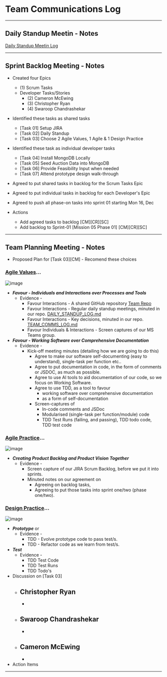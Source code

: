 # Team Communications Log

---

## Daily Standup Meetin - Notes

[Daily Standup Meetin Log](DAILY_STANDUP_LOG.md)

---

## Sprint Backlog Meeting - Notes

- Created four Epics
    - (1) Scrum Tasks
    - Developer Tasks/Stories
        - (2) Cameron McEwing
        - (3) Christopher Ryan
        - (4) Swaroop Chandrashekar

- Identified these tasks as shared tasks
  - [Task 01] Setup JIRA
  - [Task 02] Daily Standup
  - [Task 03] Choose 2 Agile Values, 1 Agile & 1 Design Practice

- Identified these task as individual developer tasks
  - [Task 04] Install MongoDB Locally
  - [Task 05] Seed Auction Data into MongoDB
  - [Task 06] Provide Feasibility Input when needed 
  - [Task 07] Attend prototype design walk-through

- Agreed to put shared tasks in backlog for the Scrum Tasks Epic
- Agreed to put individual tasks in backlog for each Developer's Epic

- Agreed to push all phase-on tasks into sprint 01 starting Mon 16, Dec

- Actions 
  - Add agreed tasks to backlog [CM][CR][SC]
  - Add backlog to Sprint-01 [Mission 05 Phase 01] [CM][CR][SC]

---

## Team Planning Meeting - Notes

- Proposed Plan for [Task 03][CM] - Recomend these choices

### [Agile Values](https://resources.scrumalliance.org/Article/key-values-principles-agile-manifesto)...

![image](https://github.com/user-attachments/assets/43c45bf5-3b27-41e7-b410-9972a8598fb0)

- ***Favour - Individuals and Interactions over Processes and Tools***
  - Evidence -
    - Favour Interactions - A shared GitHub repository [Team Repo](https://github.com/Astrotope/mr-level-05-fsd-mission-05-phase-01-group-01)
    - Favour Interactions - Regular daily standup meetings, minuted in our repo. [DAILY_STANDUP_LOG.md](https://github.com/Astrotope/mr-level-05-fsd-mission-05-phase-01-group-01/blob/main/scrum/DAILY_STANDUP_LOG.md)
    - Favour Interactions - Key decisions, minuted in our repo. [TEAM_COMMS_LOG.md](https://github.com/Astrotope/mr-level-05-fsd-mission-05-phase-01-group-01/blob/main/scrum/TEAM_COMMS_LOG.md)
    - Favour Individuals & Interactions - Screen captures of our MS Teams group.
- ***Favour - Working Software over Comprehensive Documentation***
  - Evidence - 
    - Kick-off meeting minutes (detailing how we are going to do this)
      - Agree to make our software self-documenting (easy to understand), single-task per function etc..
      - Agree to put documentation in code, in the form of comments or JSDOC, as much as possible.
      - Agree to use AI tools to aid documentation of our code, so we focus on Working Software.
      - Agree to use TDD, as a tool to favour 
        - working software over comprehensive documentation
        - as a form of self-documentation
      - Screen-captures of 
        - In-code comments and JSDoc
        - Modularised (single-task per function/module) code
        - TDD Test Runs (failing, and passing), TDD todo code, TDD test code

### [Agile Practice](https://www.ntaskmanager.com/blog/agile-best-practices/)...

![image](https://github.com/user-attachments/assets/6d7b5a7f-4e42-40b4-ac59-08660a94610a)

- ***Creating Product Backlog and Product Vision Together***
  - Evidence - 
    - Screen capture of our JIRA Scrum Backlog, before we put it into sprints.
    - Minuted notes on our agreement on 
      - Agreeing on backlog tasks, 
      - Agreeing to put those tasks into sprint one/two (phase one/two).

### [Design Practice](https://www.innovationtraining.org/steps-to-design-thinking/)...

![image](https://github.com/user-attachments/assets/cdbccaff-a0c5-45f8-b47c-2c4ce059d962)

- ***Prototype*** or
  - Evidence - 
    - TDD - Evolve prototype code to pass test/s.
    - TDD - Refactor code as we learn from test/s.
- ***Test***
  - Evidence - 
    - TDD Test Code
    - TDD Test Runs
    - TDD Todo's
- Discussion on [Task 03]
  - Christopher Ryan
    - 
    - 
  - Swaroop Chandrashekar
    - 
    - 
  - Cameron McEwing
    - 
    - 
- Action Items

---
